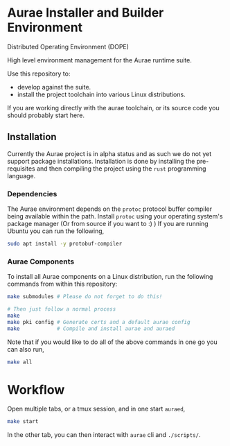 # Aurae Installer and Builder Environment 

Distributed Operating Environment (DOPE)

High level environment management for the Aurae runtime suite.

Use this repository to:
- develop against the suite.
- install the project toolchain into various Linux distributions.

If you are working directly with the aurae toolchain, or its source code you should probably start here.

## Installation

Currently the Aurae project is in alpha status and as such we do not yet support
package installations. Installation is done by installing the pre-requisites
and then compiling the project using the `rust` programming language.

### Dependencies

The Aurae environment depends on the `protoc` protocol buffer compiler being available within the path. 
Install `protoc` using your operating system's package manager (Or from source if you want to :) )
If you are running Ubuntu you can run the following,
```bash
sudo apt install -y protobuf-compiler
```

### Aurae Components

To install all Aurae components on a Linux distribution, run the following 
commands from within this repository:

```bash
make submodules # Please do not forget to do this!

# Then just follow a normal process
make 
make pki config # Generate certs and a default aurae config
make            # Compile and install aurae and auraed
```

Note that if you would like to do all of the above commands in one go you can also
run,
```bash 
make all
```

# Workflow

Open multiple tabs, or a tmux session, and in one start `auraed`,

```bash 
make start
```

In the other tab, you can then interact with `aurae` cli and `./scripts/`.

